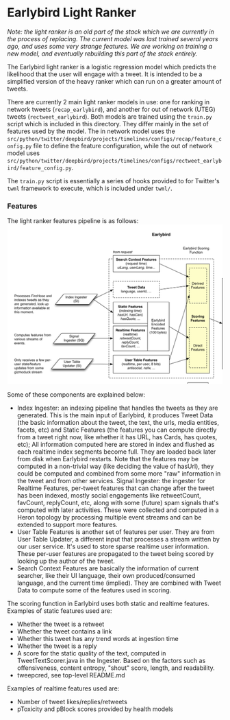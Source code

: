 # Earlybird Light Ranker

*Note: the light ranker is an old part of the stack which we are currently in the process of replacing.
The current model was last trained several years ago, and uses some very strange features.
We are working on training a new model, and eventually rebuilding this part of the stack entirely.*

The Earlybird light ranker is a logistic regression model which predicts the likelihood that the user will engage with a
tweet.
It is intended to be a simplified version of the heavy ranker which can run on a greater amount of tweets.

There are currently 2 main light ranker models in use: one for ranking in network tweets (`recap_earlybird`), and
another for
out of network (UTEG) tweets (`rectweet_earlybird`). Both models are trained using the `train.py` script which is
included in this directory. They differ mainly in the set of features
used by the model.
The in network model uses
the `src/python/twitter/deepbird/projects/timelines/configs/recap/feature_config.py` file to define the
feature configuration, while the
out of network model uses `src/python/twitter/deepbird/projects/timelines/configs/rectweet_earlybird/feature_config.py`.

The `train.py` script is essentially a series of hooks provided to for Twitter's `twml` framework to execute,
which is included under `twml/`.

### Features

The light ranker features pipeline is as follows:
![earlybird_features.png](earlybird_features.png)

Some of these components are explained below:

- Index Ingester: an indexing pipeline that handles the tweets as they are generated. This is the main input of
  Earlybird, it produces Tweet Data (the basic information about the tweet, the text, the urls, media entities, facets,
  etc) and Static Features (the features you can compute directly from a tweet right now, like whether it has URL, has
  Cards, has quotes, etc); All information computed here are stored in index and flushed as each realtime index segments
  become full. They are loaded back later from disk when Earlybird restarts. Note that the features may be computed in a
  non-trivial way (like deciding the value of hasUrl), they could be computed and combined from some more "raw"
  information in the tweet and from other services.
  Signal Ingester: the ingester for Realtime Features, per-tweet features that can change after the tweet has been
  indexed, mostly social engagements like retweetCount, favCount, replyCount, etc, along with some (future) spam signals
  that's computed with later activities. These were collected and computed in a Heron topology by processing multiple
  event streams and can be extended to support more features.
- User Table Features is another set of features per user. They are from User Table Updater, a different input that
  processes a stream written by our user service. It's used to store sparse realtime user
  information. These per-user features are propagated to the tweet being scored by
  looking up the author of the tweet.
- Search Context Features are basically the information of current searcher, like their UI language, their own
  produced/consumed language, and the current time (implied). They are combined with Tweet Data to compute some of the
  features used in scoring.

The scoring function in Earlybird uses both static and realtime features. Examples of static features used are:

- Whether the tweet is a retweet
- Whether the tweet contains a link
- Whether this tweet has any trend words at ingestion time
- Whether the tweet is a reply
- A score for the static quality of the text, computed in TweetTextScorer.java in the Ingester. Based on the factors
  such as offensiveness, content entropy, "shout" score, length, and readability.
- tweepcred, see top-level README.md

Examples of realtime features used are:

- Number of tweet likes/replies/retweets
- pToxicity and pBlock scores provided by health models
